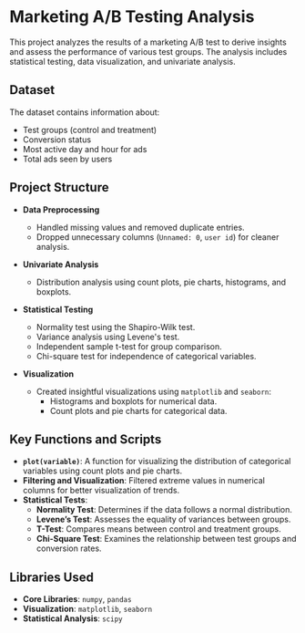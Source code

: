 # Marketing A/B Testing Analysis

This project analyzes the results of a marketing A/B test to derive insights and assess the performance of various test groups. The analysis includes statistical testing, data visualization, and univariate analysis.

## Dataset

The dataset contains information about:
- Test groups (control and treatment)
- Conversion status
- Most active day and hour for ads
- Total ads seen by users

## Project Structure

- **Data Preprocessing**
  - Handled missing values and removed duplicate entries.
  - Dropped unnecessary columns (`Unnamed: 0`, `user id`) for cleaner analysis.
  
- **Univariate Analysis**
  - Distribution analysis using count plots, pie charts, histograms, and boxplots.
  
- **Statistical Testing**
  - Normality test using the Shapiro-Wilk test.
  - Variance analysis using Levene's test.
  - Independent sample t-test for group comparison.
  - Chi-square test for independence of categorical variables.

- **Visualization**
  - Created insightful visualizations using `matplotlib` and `seaborn`:
    - Histograms and boxplots for numerical data.
    - Count plots and pie charts for categorical data.

## Key Functions and Scripts

- **`plot(variable)`**: A function for visualizing the distribution of categorical variables using count plots and pie charts.
- **Filtering and Visualization**: Filtered extreme values in numerical columns for better visualization of trends.
- **Statistical Tests**:
  - **Normality Test**: Determines if the data follows a normal distribution.
  - **Levene’s Test**: Assesses the equality of variances between groups.
  - **T-Test**: Compares means between control and treatment groups.
  - **Chi-Square Test**: Examines the relationship between test groups and conversion rates.

## Libraries Used

- **Core Libraries**: `numpy`, `pandas`
- **Visualization**: `matplotlib`, `seaborn`
- **Statistical Analysis**: `scipy`

